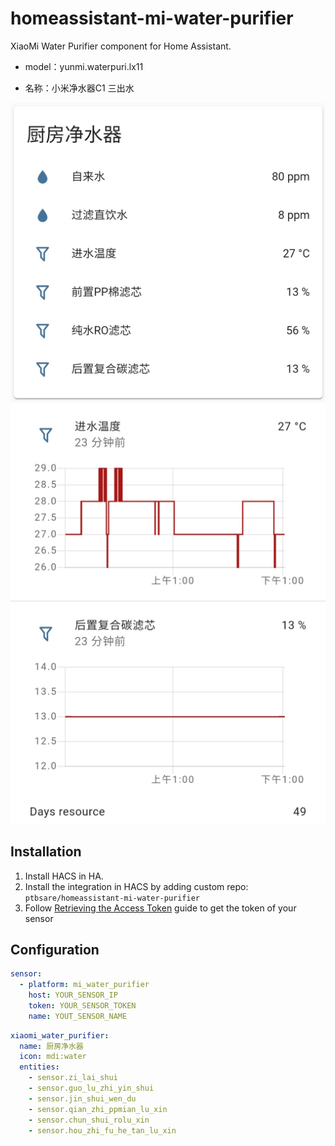 # homeassistant-mi-water-purifier
XiaoMi Water Purifier component for Home Assistant.

* model：yunmi.waterpuri.lx11

* 名称：小米净水器C1 三出水


![Screenshot1](https://raw.githubusercontent.com/ptbsare/homeassistant-mi-water-purifier/master/screenshot1.jpg)
![Screenshot2](https://raw.githubusercontent.com/ptbsare/homeassistant-mi-water-purifier/master/screenshot2.jpg)
![Screenshot3](https://raw.githubusercontent.com/ptbsare/homeassistant-mi-water-purifier/master/screenshot3.jpg)

## Installation
1. Install HACS in HA.
2. Install the integration in HACS by adding custom repo: `ptbsare/homeassistant-mi-water-purifier`
3. Follow [Retrieving the Access Token](https://home-assistant.io/components/vacuum.xiaomi_miio/#retrieving-the-access-token) guide to get the token of your sensor

## Configuration
```yaml
sensor:
  - platform: mi_water_purifier
    host: YOUR_SENSOR_IP
    token: YOUR_SENSOR_TOKEN
    name: YOUT_SENSOR_NAME
```

```yaml
xiaomi_water_purifier:
  name: 厨房净水器
  icon: mdi:water
  entities:
    - sensor.zi_lai_shui
    - sensor.guo_lu_zhi_yin_shui
    - sensor.jin_shui_wen_du
    - sensor.qian_zhi_ppmian_lu_xin
    - sensor.chun_shui_rolu_xin
    - sensor.hou_zhi_fu_he_tan_lu_xin
```

